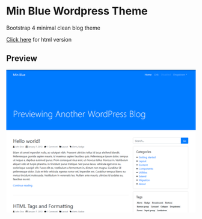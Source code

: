 # Min Blue Wordpress Theme

Bootstrap 4 minimal clean blog theme

[Click here](https://github.com/melihkocaturk/min-blue-html-template) for html version

## Preview

![Preview](screenshot.png)
